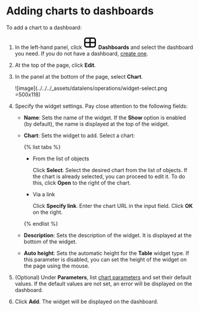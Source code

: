 # Adding charts to dashboards

To add a chart to a dashboard:


1. In the left-hand panel, click ![image](../../../_assets/datalens/dashboard-0523.svg) **Dashboards** and select the dashboard you need. If you do not have a dashboard, [create one](create.md).
1. At the top of the page, click **Edit**.
1. In the panel at the bottom of the page, select **Chart**.

   ![image](../../../_assets/datalens/operations/widget-select.png =500x118)

1. Specify the widget settings. Pay close attention to the following fields:

   * **Name**: Sets the name of the widget. If the **Show** option is enabled (by default), the name is displayed at the top of the widget.
   * **Chart**: Sets the widget to add. Select a chart:

      {% list tabs %}

      - From the list of objects

         Click **Select**. Select the desired chart from the list of objects. If the chart is already selected, you can proceed to edit it. To do this, click **Open** to the right of the chart.

      - Via a link

         Click **Specify link**. Enter the chart URL in the input field. Click **OK** on the right.


      {% endlist %}

   * **Description**: Sets the description of the widget. It is displayed at the bottom of the widget.
   * **Auto height**: Sets the automatic height for the **Table** widget type. If this parameter is disabled, you can set the height of the widget on the page using the mouse.

1. (Optional) Under **Parameters**, list [chart parameters](../../dashboard/dashboard_parameters.md#params-chart) and set their default values. If the default values are not set, an error will be displayed on the dashboard.
1. Click **Add**. The widget will be displayed on the dashboard.
